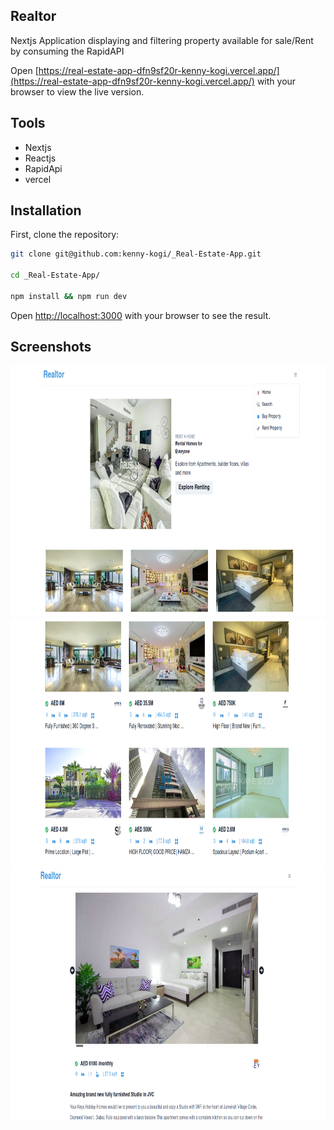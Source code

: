 ## Realtor

Nextjs Application displaying and filtering property available for sale/Rent by consuming the RapidAPI

Open [https://real-estate-app-dfn9sf20r-kenny-kogi.vercel.app/](https://real-estate-app-dfn9sf20r-kenny-kogi.vercel.app/) with your browser to view the live version.

## Tools

<ul>
<li>Nextjs</li>
<li>Reactjs</li>
<li>RapidApi</li>
<li>vercel</li>
</ul>

## Installation

First, clone the repository:

```bash
git clone git@github.com:kenny-kogi/_Real-Estate-App.git

cd _Real-Estate-App/

npm install && npm run dev
```

Open [http://localhost:3000](http://localhost:3000) with your browser to see the result.

## Screenshots

<Flex flexwrap="wrap">
<img src="assets/images/sc1.png" width="600" height="400"/>
<img src="assets/images/sc2.png" width="600" height="400"/>
<img src="assets/images/sc3.png" width="600" height="400"/>
</Flex>

